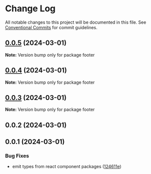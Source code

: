 # Change Log

All notable changes to this project will be documented in this file.
See [Conventional Commits](https://conventionalcommits.org) for commit guidelines.

## [0.0.5](https://github.com/ratontile/getting-started-example/compare/footer@0.0.4...footer@0.0.5) (2024-03-01)

**Note:** Version bump only for package footer

## [0.0.4](https://github.com/ratontile/getting-started-example/compare/footer@0.0.3...footer@0.0.4) (2024-03-01)

**Note:** Version bump only for package footer

## [0.0.3](https://github.com/ratontile/getting-started-example/compare/footer@0.0.2...footer@0.0.3) (2024-03-01)

**Note:** Version bump only for package footer

## 0.0.2 (2024-03-01)

## 0.0.1 (2024-03-01)

### Bug Fixes

- emit types from react component packages ([124611e](https://github.com/ratontile/getting-started-example/commit/124611e46cf4d07f337d3e9e522378a7f50116c9))
